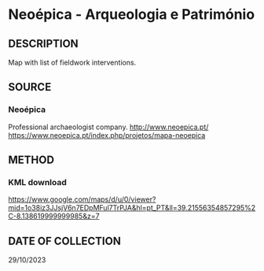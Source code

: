 # Neoépica - Arqueologia e Património

## DESCRIPTION
Map with list of fieldwork interventions.

## SOURCE 
### Neoépica
Professional archaeologist company.
http://www.neoepica.pt/
https://www.neoepica.pt/index.php/projetos/mapa-neoepica

## METHOD
### KML download
https://www.google.com/maps/d/u/0/viewer?mid=1o38iz3JJsjV6n7EDpMFul7TrPJA&hl=pt_PT&ll=39.21556354857295%2C-8.138619999999985&z=7

## DATE OF COLLECTION
29/10/2023
